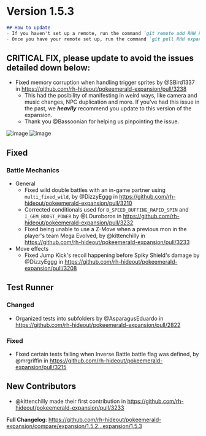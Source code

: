 # Version 1.5.3

```md
## How to update
- If you haven't set up a remote, run the command `git remote add RHH https://github.com/rh-hideout/pokeemerald-expansion`.
- Once you have your remote set up, run the command `git pull RHH expansion/1.5.3`.
```

## CRITICAL FIX, please update to avoid the issues detailed down below:
- Fixed memory corruption when handling trigger sprites by @SBird1337 in https://github.com/rh-hideout/pokeemerald-expansion/pull/3238
	- This had the posibility of manifesting in weird ways, like camera and music changes, NPC duplication and more. If you've had this issue in the past, we ***heavily*** recommend you update to this version of the expansion.
	- Thank you @Bassoonian for helping us pinpointing the issue. 
	
![image](https://github.com/rh-hideout/pokeemerald-expansion/assets/2904965/26b9b984-c5db-4dac-85f7-5fc4e95a32ce) ![image](https://github.com/rh-hideout/pokeemerald-expansion/assets/2904965/d490eb30-ce54-4b90-bb2e-79c2e9bb50ac)



## Fixed
### Battle Mechanics
* General
	* Fixed wild double battles with an in-game partner using `multi_fixed_wild`, by @DizzyEggg in https://github.com/rh-hideout/pokeemerald-expansion/pull/3210
	* Corrected conditionals used for `B_SPEED_BUFFING_RAPID_SPIN` and `I_GEM_BOOST_POWER` by @LOuroboros in https://github.com/rh-hideout/pokeemerald-expansion/pull/3232
	* Fixed being unable to use a Z-Move when a previous mon in the player's team Mega Evolved, by @kittenchilly in https://github.com/rh-hideout/pokeemerald-expansion/pull/3233
* Move effects
	* Fixed Jump Kick's recoil happening before Spiky Shield's damage by @DizzyEggg in https://github.com/rh-hideout/pokeemerald-expansion/pull/3208

## Test Runner
### Changed
* Organized tests into subfolders by @AsparagusEduardo in https://github.com/rh-hideout/pokeemerald-expansion/pull/2822
### Fixed
* Fixed certain tests failing when Inverse Battle battle flag was defined, by @mrgriffin in https://github.com/rh-hideout/pokeemerald-expansion/pull/3215

## New Contributors
* @kittenchilly made their first contribution in https://github.com/rh-hideout/pokeemerald-expansion/pull/3233

**Full Changelog**: https://github.com/rh-hideout/pokeemerald-expansion/compare/expansion/1.5.2...expansion/1.5.3